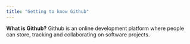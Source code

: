 ```yaml
---
title: "Getting to know Github"
---
```

**What is Github?**
Github is an online development platform where people can store, tracking and collaborating on software projects.
